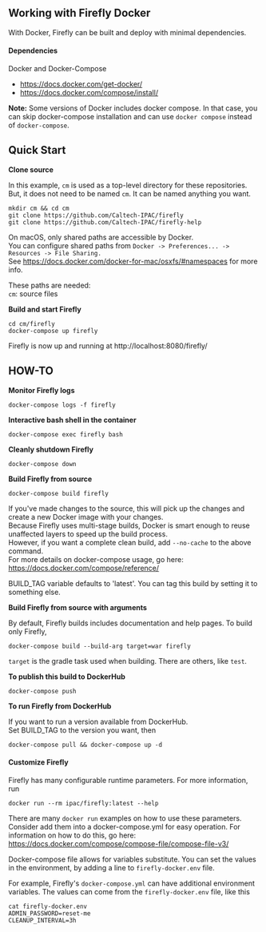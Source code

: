 Working with Firefly Docker
--------------------------- 

With Docker, Firefly can be built and deploy with minimal dependencies.  

#### Dependencies

Docker and Docker-Compose     
- https://docs.docker.com/get-docker/
- https://docs.docker.com/compose/install/

**Note:**  Some versions of Docker includes docker compose.  In that case, you can skip docker-compose installation and
can use `docker compose` instead of `docker-compose`. 

## Quick Start

**Clone source**

In this example, `cm` is used as a top-level directory for these repositories.  But, it does not need to be named `cm`.
It can be named anything you want.

    mkdir cm && cd cm
    git clone https://github.com/Caltech-IPAC/firefly
    git clone https://github.com/Caltech-IPAC/firefly-help

On macOS, only shared paths are accessible by Docker.  
You can configure shared paths from `Docker -> Preferences... -> Resources -> File Sharing.`  
See https://docs.docker.com/docker-for-mac/osxfs/#namespaces for more info.

These paths are needed:  
`cm`: source files  

**Build and start Firefly**

    cd cm/firefly
    docker-compose up firefly

Firefly is now up and running at http://localhost:8080/firefly/



## HOW-TO

**Monitor Firefly logs**

    docker-compose logs -f firefly


**Interactive bash shell in the container**

    docker-compose exec firefly bash


**Cleanly shutdown Firefly**

    docker-compose down

**Build Firefly from source**

    docker-compose build firefly

If you've made changes to the source, this will pick up the changes and create a new Docker image with your changes.  
Because Firefly uses multi-stage builds, Docker is smart enough to reuse unaffected layers to speed up the build process.  
However, if you want a complete clean build, add `--no-cache` to the above command.  
For more details on docker-compose usage, go here: https://docs.docker.com/compose/reference/ 

BUILD_TAG variable defaults to 'latest'.  You can tag this build by setting it to something else.


**Build Firefly from source with arguments**

By default, Firefly builds includes documentation and help pages.  To build only Firefly, 

    docker-compose build --build-arg target=war firefly

`target` is the gradle task used when building.  There are others, like `test`.


**To publish this build to DockerHub**

    docker-compose push

**To run Firefly from DockerHub**

If you want to run a version available from DockerHub.  
Set BUILD_TAG to the version you want, then 

    docker-compose pull && docker-compose up -d



#### Customize Firefly

Firefly has many configurable runtime parameters.  For more information, run

    docker run --rm ipac/firefly:latest --help

There are many `docker run` examples on how to use these parameters.  Consider add them into a docker-compose.yml for 
easy operation.  For information on how to do this, go here: https://docs.docker.com/compose/compose-file/compose-file-v3/

Docker-compose file allows for variables substitute.  You can set the values in the environment, by adding a line
to `firefly-docker.env` file.

For example, Firefly's `docker-compose.yml` can have additional environment variables.  The values can come from the 
`firefly-docker.env` file, like this

    cat firefly-docker.env
    ADMIN_PASSWORD=reset-me
    CLEANUP_INTERVAL=3h


